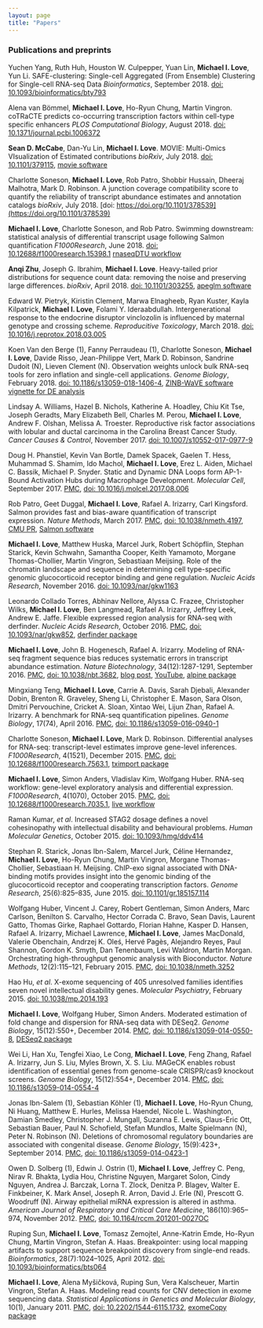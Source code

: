 ```yaml
---
layout: page
title: "Papers"
---
```


### Publications and preprints

Yuchen Yang, Ruth Huh, Houston W. Culpepper, Yuan Lin, **Michael I. Love**, Yun Li.
SAFE-clustering: Single-cell Aggregated (From Ensemble) Clustering for Single-cell RNA-seq Data
*Bioinformatics*, September 2018.
[doi: 10.1093/bioinformatics/bty793](https://doi.org/10.1093/bioinformatics/bty793)

Alena van Bömmel, **Michael I. Love**, Ho-Ryun Chung, Martin Vingron.
coTRaCTE predicts co-occurring transcription factors within cell-type specific enhancers
*PLOS Computational Biology*, August 2018.
[doi: 10.1371/journal.pcbi.1006372](https://doi.org/10.1371/journal.pcbi.1006372)

**Sean D. McCabe**, Dan-Yu Lin, **Michael I. Love**.
MOVIE: Multi-Omics VIsualization of Estimated contributions
*bioRxiv*, July 2018.
[doi: 10.1101/379115](https://doi.org/10.1101/379115),
[movie software](https://github.com/mccabes292/movie)

Charlotte Soneson,  **Michael I. Love**, Rob Patro, Shobbir Hussain,
Dheeraj Malhotra, Mark D. Robinson.
A junction coverage compatibility score to quantify the reliability of
transcript abundance estimates and annotation catalogs
*bioRxiv*, July 2018.
[doi: https://doi.org/10.1101/378539](https://doi.org/10.1101/378539)

**Michael I. Love**, Charlotte Soneson, and Rob Patro.
Swimming downstream: statistical analysis of differential transcript
usage following Salmon quantification
*F1000Research*, June 2018.
[doi: 10.12688/f1000research.15398.1](https://doi.org/10.12688/f1000research.15398.1)
[rnaseqDTU workflow](https://github.com/mikelove/rnaseqDTU)

**Anqi Zhu**, Joseph G. Ibrahim, **Michael I. Love**.
Heavy-tailed prior distributions for sequence count data: removing the
noise and preserving large differences.
*bioRxiv*, April 2018.
[doi: 10.1101/303255](https://doi.org/10.1101/303255),
[apeglm software](http://bioconductor.org/packages/apeglm)

Edward W. Pietryk, Kiristin Clement, Marwa Elnagheeb, Ryan Kuster,
Kayla Kilpatrick, **Michael I. Love**, Folami Y. Ideraabdullah.
Intergenerational response to the endocrine disruptor vinclozolin is
influenced by maternal genotype and crossing scheme.
*Reproducitive Toxicology*, March 2018.
[doi: 10.1016/j.reprotox.2018.03.005](https://doi.org/10.1016/j.reprotox.2018.03.005)

Koen Van den Berge (1), Fanny Perraudeau (1), Charlotte Soneson, 
**Michael I. Love**, Davide Risso, Jean-Philippe Vert, Mark
D. Robinson, Sandrine Dudoit (N), Lieven Clement (N).
Observation weights unlock bulk RNA-seq tools for zero inflation and
single-cell applications.
*Genome Biology*, February 2018.
[doi: 10.1186/s13059-018-1406-4](https://doi.org/10.1186/s13059-018-1406-4),
[ZINB-WaVE software vignette for DE analysis](http://bioconductor.org/packages/zinbwave)

Lindsay A. Williams, Hazel B. Nichols, Katherine A. Hoadley, Chiu Kit
Tse, Joseph Geradts, Mary Elizabeth Bell, Charles M. Perou, 
**Michael I. Love**, Andrew F. Olshan, Melissa A. Troester.
Reproductive risk factor associations with lobular and ductal
carcinoma in the Carolina Breast Cancer Study. 
*Cancer Causes & Control*, November 2017.
[doi: 10.1007/s10552-017-0977-9](https://doi.org/10.1007/s10552-017-0977-9)

Doug H. Phanstiel, Kevin Van Bortle, Damek Spacek, Gaelen T. Hess,
Muhammad S. Shamim, Ido Machol, **Michael I. Love**, Erez L. Aiden, 
Michael C. Bassik, Michael P. Snyder.
Static and Dynamic DNA Loops form AP-1-Bound Activation Hubs during Macrophage Development.
*Molecular Cell*, September 2017.
[PMC](https://www.ncbi.nlm.nih.gov/pmc/articles/PMC5610110/),
[doi: 10.1016/j.molcel.2017.08.006](https://doi.org/10.1016/j.molcel.2017.08.006)

Rob Patro, Geet Duggal, **Michael I. Love**, Rafael A. Irizarry, Carl Kingsford. 
Salmon provides fast and bias-aware quantification of transcript expression.
*Nature Methods*, March 2017.
[PMC](https://www.ncbi.nlm.nih.gov/pmc/articles/PMC5600148/),
[doi: 10.1038/nmeth.4197](https://doi.org/10.1038/nmeth.4197),
[CMU PR](http://www.cbd.cmu.edu/gene_expression_analyses/),
[Salmon software](https://combine-lab.github.io/salmon/)

**Michael I. Love**, Matthew Huska, Marcel Jurk, Robert Schöpflin,
Stephan Starick, Kevin Schwahn, Samantha Cooper, Keith Yamamoto, 
Morgane Thomas-Chollier, Martin Vingron, Sebastiaan Meijsing.
Role of the chromatin landscape and sequence in determining cell
type-specific genomic glucocorticoid receptor binding and gene
regulation.
*Nucleic Acids Research*, November 2016.
[doi: 10.1093/nar/gkw1163](https://doi.org/10.1093/nar/gkw1163)

Leonardo Collado Torres, Abhinav Nellore, Alyssa C. Frazee, 
Christopher Wilks, **Michael I. Love**, Ben Langmead,
Rafael A. Irizarry, Jeffrey Leek, Andrew E. Jaffe.
Flexible expressed region analysis for RNA-seq with derfinder.
*Nucleic Acids Research*, October 2016.
[PMC](https://www.ncbi.nlm.nih.gov/pmc/articles/PMC5314792/),
[doi: 10.1093/nar/gkw852](https://doi.org/10.1093/nar/gkw852),
[derfinder package](http://bioconductor.org/packages/derfinder)

**Michael I. Love**, John B. Hogenesch, Rafael A. Irizarry. 
Modeling of RNA-seq fragment sequence bias reduces systematic errors
in transcript abundance estimation. *Nature Biotechnology*,
34(12):1287-1291, September 2016.
[PMC](https://www.ncbi.nlm.nih.gov/pmc/articles/PMC5143225/),
[doi: 10.1038/nbt.3682](https://doi.org/10.1038/nbt.3682),
[blog post](https://mikelove.wordpress.com/2016/09/26/rna-seq-fragment-sequence-bias/),
[YouTube](https://www.youtube.com/watch?v=9xskajkNJwg),
[alpine package](http://bioconductor.org/packages/alpine)

Mingxiang Teng, **Michael I. Love**, Carrie A. Davis, Sarah Djebali,
Alexander Dobin, Brenton R. Graveley, Sheng Li, Christopher E. Mason,
Sara Olson, Dmitri Pervouchine, Cricket A. Sloan, Xintao Wei, Lijun
Zhan, Rafael A. Irizarry.
A benchmark for RNA-seq quantification pipelines. 
*Genome Biology*, 17(74), April 2016.
[PMC](https://www.ncbi.nlm.nih.gov/pmc/articles/PMC4842274/),
[doi: 10.1186/s13059-016-0940-1](https://doi.org/10.1186/s13059-016-0940-1)

Charlotte Soneson, **Michael I. Love**, Mark D. Robinson. 
Differential analyses for RNA-seq: transcript-level estimates improve
gene-level inferences. 
*F1000Research*, 4(1521), December 2015. 
[PMC](https://www.ncbi.nlm.nih.gov/pmc/articles/PMC4712774/),
[doi: 10.12688/f1000research.7563.1](https://doi.org/10.12688/f1000research.7563.1),
[tximport package](http://bioconductor.org/packages/tximport)

**Michael I. Love**, Simon Anders, Vladislav Kim, Wolfgang Huber. 
RNA-seq workflow: gene-level exploratory analysis and differential
expression. 
*F1000Research*, 4(1070), October 2015.
[PMC](https://www.ncbi.nlm.nih.gov/pmc/articles/PMC4670015/),
[doi: 10.12688/f1000research.7035.1](https://doi.org/10.12688/f1000research.7035.2),
[live workflow](http://www.bioconductor.org/help/workflows/rnaseqGene/)

Raman Kumar, *et al*.
Increased STAG2 dosage defines a novel cohesinopathy with intellectual
disability and behavioural problems. 
*Human Molecular Genetics*, October 2015.
[doi: 10.1093/hmg/ddv414](https://doi.org/10.1093/hmg/ddv414)

Stephan R. Starick, Jonas Ibn-Salem, Marcel Jurk, Céline Hernandez,
**Michael I. Love**, Ho-Ryun Chung, Martin Vingron, Morgane
Thomas-Chollier, Sebastiaan H. Meijsing. 
ChIP-exo signal associated with DNA-binding motifs provides insight
into the genomic binding of the glucocorticoid receptor and
cooperating transcription factors.
*Genome Research*, 25(6):825–835, June 2015.
[doi: 10.1101/gr.185157.114](https://doi.org/10.1101/gr.185157.114)

Wolfgang Huber, Vincent J. Carey, Robert Gentleman, Simon Anders, Marc
Carlson, Benilton S. Carvalho, Hector Corrada C. Bravo, Sean Davis,
Laurent Gatto, Thomas Girke, Raphael Gottardo, Florian Hahne, Kasper
D. Hansen, Rafael A. Irizarry, Michael Lawrence, **Michael I. Love**,
James MacDonald, Valerie Obenchain, Andrzej K.  Oleś, Hervé Pagès,
Alejandro Reyes, Paul Shannon, Gordon K. Smyth, Dan Tenenbaum, Levi
Waldron, Martin Morgan. 
Orchestrating high-throughput genomic analysis with Bioconductor. 
*Nature Methods*, 12(2):115–121,
February 2015.
[PMC](http://www.ncbi.nlm.nih.gov/pmc/articles/PMC4509590/),
[doi: 10.1038/nmeth.3252](https://doi.org/10.1038/nmeth.3252)

Hao Hu, *et al*.
X-exome sequencing of 405 unresolved families
identifies seven novel intellectual disability genes. 
*Molecular Psychiatry*, February 2015.
[doi: 10.1038/mp.2014.193](https://doi.org/10.1038/mp.2014.193)

**Michael I. Love**, Wolfgang Huber, Simon Anders. 
Moderated estimation of fold change and dispersion for RNA-seq data
with DESeq2. 
*Genome Biology*, 15(12):550+, December 2014.
[PMC](http://www.ncbi.nlm.nih.gov/pmc/articles/PMC4302049/),
[doi: 10.1186/s13059-014-0550-8](https://doi.org/doi:10.1186/s13059-014-0550-8),
[DESeq2 package](http://bioconductor.org/packages/DESeq2)

Wei Li, Han Xu, Tengfei Xiao, Le Cong, **Michael I. Love**, Feng
Zhang, Rafael A. Irizarry, Jun S. Liu, Myles Brown, X. S. Liu. 
MAGeCK enables robust identification of essential genes from
genome-scale CRISPR/cas9 knockout screens. 
*Genome Biology*,
15(12):554+, December 2014.
[PMC](http://www.ncbi.nlm.nih.gov/pmc/articles/PMC4290824/),
[doi: 10.1186/s13059-014-0554-4](https://doi.org/10.1186/s13059-014-0554-4)

Jonas Ibn-Salem (1), Sebastian Köhler (1), **Michael I. Love**,
Ho-Ryun Chung, Ni Huang, Matthew E. Hurles, Melissa Haendel, Nicole
L. Washington, Damian Smedley, Christopher J. Mungall, Suzanna
E. Lewis, Claus-Eric Ott, Sebastian Bauer, Paul N. Schofield, Stefan
Mundlos, Malte Spielmann (N), Peter N. Robinson (N).
Deletions of chromosomal regulatory boundaries are associated with
congenital disease. 
*Genome Biology*, 15(9):423+, September 2014.
[PMC](http://www.ncbi.nlm.nih.gov/pmc/articles/PMC4180961/),
[doi: 10.1186/s13059-014-0423-1](https://doi.org/10.1186/s13059-014-0423-1)

Owen D. Solberg (1), Edwin J. Ostrin (1), **Michael I. Love**, Jeffrey
C. Peng, Nirav R. Bhakta, Lydia Hou, Christine Nguyen, Margaret Solon,
Cindy Nguyen, Andrea J. Barczak, Lorna T. Zlock, Denitza P. Blagev,
Walter E. Finkbeiner, K. Mark Ansel, Joseph R. Arron, David J. Erle (N),
Prescott G. Woodruff (N). 
Airway epithelial miRNA expression is altered in asthma. 
*American Journal of Respiratory and Critical Care Medicine*, 186(10):965–974, November 2012.
[PMC](http://www.ncbi.nlm.nih.gov/pmc/articles/PMC3530212/),
[doi: 10.1164/rccm.201201-0027OC](https://doi.org/10.1164/rccm.201201-0027OC)

Ruping Sun, **Michael I. Love**, Tomasz Zemojtel, Anne-Katrin Emde,
Ho-Ryun Chung, Martin Vingron, Stefan A. Haas. 
Breakpointer: using local mapping artifacts to support sequence
breakpoint discovery from single-end reads. 
*Bioinformatics*, 28(7):1024–1025, April 2012.
[doi: 10.1093/bioinformatics/bts064](https://doi.org/10.1093/bioinformatics/bts064)

**Michael I. Love**, Alena Myšičková, Ruping Sun, Vera Kalscheuer,
Martin Vingron, Stefan A. Haas. 
Modeling read counts for CNV detection in exome sequencing data. 
*Statistical Applications in Genetics and Molecular Biology*, 10(1), January 2011.
[PMC](http://www.ncbi.nlm.nih.gov/pmc/articles/PMC3517018/),
[doi: 10.2202/1544-6115.1732](https://doi.org/10.2202/1544-6115.1732),
[exomeCopy package](http://bioconductor.org/packages/exomeCopy)
